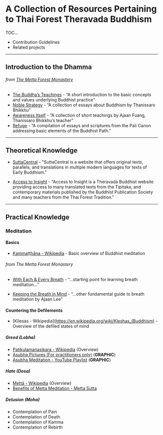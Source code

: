 # A Collection of Resources Pertaining to Thai Forest Theravada Buddhism

TOC...
- Contribution Guidelines
- Related projects

---

## Introduction to the Dhamma
###### from [The Metta Forest Monastery](https://www.dhammatalks.org/recommended.html)
- [The Buddha’s Teachings](https://www.dhammatalks.org/ebook_index.html#BuddhasTeachings) - “A short introduction to the basic concepts and values underlying Buddhist practice”
- [Noble Strategy](https://www.dhammatalks.org/ebook_index.html#noblestrategy) - “A collection of essays about Buddhism by Thanissaro Bhikkhu”
- [Awareness Itself](https://www.dhammatalks.org/ebook_index.html#awarenessitself) - “A collection of short teachings by Ajaan Fuang, Thanissaro Bhikkhu’s teacher”
- [Refuge](https://www.dhammatalks.org/ebook_index.html#refuge) - “A compilation of essays and scriptures from the Pali Canon addressing basic elements of the Buddhist Path.”

---

## Theoretical Knowledge
- [SuttaCentral](https://suttacentral.net/) - "SuttaCentral is a website that offers original texts, parallels, and translations in multiple modern languages for texts of Early Buddhism."

- [Access to Insight](http://www.accesstoinsight.org/) - "Access to Insight is a Theravada Buddhist website providing access to many translated texts from the Tipitaka, and contemporary materials published by the Buddhist Publication Society and many teachers from the Thai Forest Tradition."

---

## Practical Knowledge

### Meditation
#### Basics
- [Kammaṭṭhāna - Wikipedia](https://en.wikipedia.org/wiki/Kamma%E1%B9%AD%E1%B9%ADh%C4%81na) - Basic overview of Buddhist meditation

###### from The Metta Forest Monastery
- [With Each & Every Breath](https://www.dhammatalks.org/ebook_index.html#eachandeverybreath) - “…starting point for learning breath meditation…”

- [Keeping the Breath in Mind](https://www.dhammatalks.org/ebook_index.html#keepingthebreath) - “…other fundamental guide to breath meditation by Ajaan Lee”

#### Countering the Defilements
- [Kilesas - Wikipedia](https://en.wikipedia.org/wiki/Kleshas_(Buddhism) - Overview of the defiled states of mind

##### Greed (Lobha)
- [Patikulamanasikara - Wikipedia](https://en.wikipedia.org/wiki/Patikulamanasikara) (Overview)
- [Asubha Pictures (For practitioners only)](http://www.luangta.eu/site/books/book15_asubha.php) (**GRAPHIC**)
- [Asubha Meditation - YouTube Playlist](https://youtu.be/KpsvpuWiq3Q) (**GRAPHIC**)


##### Hate (Dosa)
- [Mettā - Wikipedia](https://en.wikipedia.org/wiki/Mett%C4%81) (Overview)
- [Benefits of Metta Meditation - Metta Sutta](http://www.accesstoinsight.org/tipitaka/an/an11/an11.016.than.html)


##### Delusion (Moha)
- Contemplation of Pain
- Contemplation of Death
- Contemplation of Kamma
- Contemplation of Rebirth
